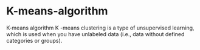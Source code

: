 # K-means-algorithm
K-means algorithm
K -means clustering is a type of unsupervised learning, which is used when you have
unlabeled data (i.e., data without defined categories or groups).
